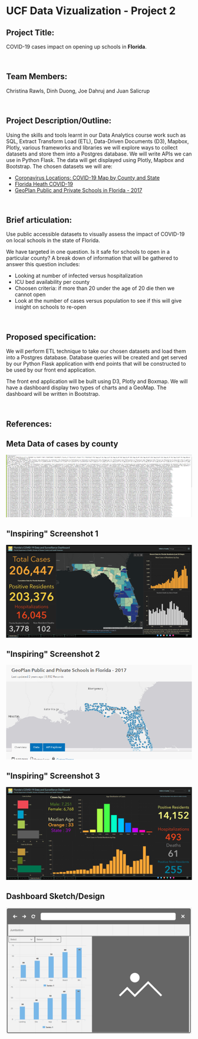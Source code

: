 <H1>UCF Data Vizualization - Project 2</H1>

<H2>Project Title:</H2>
<p>COVID-19 cases impact on opening up schools in <b>Florida</b>.</p>

<br>
<H2>Team Members:</H2>
	<p>Christina Rawls, Dinh Duong, Joe Dahruj and Juan Salicrup</p>

<br>
<H2>Project Description/Outline:</H2>
	<p>Using the skills and tools learnt in our Data Analytics course work such as SQL, Extract Transform Load (ETL), Data-Driven Documents (D3), Mapbox, Plotly, various frameworks and libraries we will explore ways to collect datasets and store them into a Postgres database. We will write APIs we can use in Python Flask. The data will get displayed using Plotly, Mapbox and Bootstrap. The chosen datasets we will are:</p>
	<ul>
		<li><a href="https://usafacts.org/visualizations/coronavirus-covid-19-spread-map/">Coronavirus Locations: COVID-19 Map by County and State</a></li>
		<li><a href="https://floridahealthcovid19.gov/">Florida Heath COVID-19</a></li>
		<li><a href="https://geodata.myflorida.com/datasets/ufl::geoplan-public-and-private-schools-in-florida-2017">GeoPlan Public and Private Schools in Florida - 2017</a></li>
	</ul>		
	
<br>    
<H2>Brief articulation:</H2>
	<p>Use public accessible datasets to visually assess the impact of COVID-19 on local schools in the state of Florida.</p>
	<p>We have targeted in one question. Is it safe for schools to open in a particular county? A break down of information that will be gathered to answer this question includes:</p>
	<ul>
		<li>Looking at number of infected versus hospitalization</li>
		<li>ICU bed availability per county</li>
		<li>Choosen criteria: if more than 20 under the age of 20 die then we cannot open</li>
		<li>Look at the number of cases versus population to see if this will give insight on schools to re-open</li>
	</ul>

<br>
<H2>Proposed specification:</H2>
	<p>We will perform ETL technique to take our chosen datasets and load them into a Postgres database. Database queries will be created and get served by our Python Flask application with end points that will be constructed to be used by our front end application.</p>
	<p>The front end application will be built using D3, Plotly and Boxmap. We will have a dashboard display two types of charts and a GeoMap. The dashboard will be written in Bootstrap.</p>
	
<br>
<H2>References:<H2>
	
## Meta Data of cases by county
![screenshotCasesByCountyAPI.PNG](images/screenshotCasesByCountyAPI.PNG)
	
	
## "Inspiring" Screenshot 1
![dashboardDesign.PNG](images/inspiring-vizualization-1.PNG)
	
	
## "Inspiring" Screenshot 2
![dashboardDesign.PNG](images/inspiring-vizualization-2.PNG)
	
	
## "Inspiring" Screenshot 3
![dashboardDesign.PNG](images/inspiring-vizualization-3.PNG)
	
	
## Dashboard Sketch/Design
![dashboardDesign.PNG](images/dashboardDesign.PNG)
